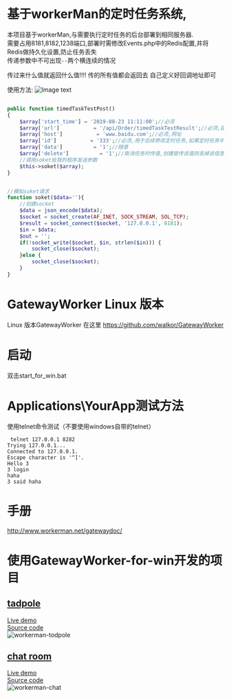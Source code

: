 基于workerMan的定时任务系统,
=================
本项目基于workerMan,与需要执行定时任务的后台部署到相同服务器.  
需要占用8181,8182,1238端口,部署时需修改Events.php中的Redis配置,并将Redis做持久化设置,防止任务丢失   
传递参数中不可出现`--`两个横连续的情况  

传过来什么值就返回什么值!!!!     传的所有值都会返回去    自己定义好回调地址即可


使用方法:
![Image text](https://raw.githubusercontent.com/cuozisun/img-folder/master/1566529238.jpg)
```php

public function timedTaskTestPost()
{
    $array['start_time'] = '2019-08-23 11:11:00';//必须
    $array['url']           = '/api/Order/timedTaskTestResult';//必须,路径
    $array['host']           = 'www.baidu.com';//必须,网址
    $array['id']           = '333';//必须,用于后续修改定时任务,如果定时任务中已存在相同id,则删除原来任务,创建新任务
    $array['data']          = '1';//随意
    $array['delete']          = '1';//取消任务时传值,创建是传该值则丢掉该信息
    //调用soket给我的程序发送参数
    $this->soket($array);
}


//模拟soket请求
function soket($data=''){
    //创建socket
    $data = json_encode($data);
 	$socket = socket_create(AF_INET, SOCK_STREAM, SOL_TCP);
 	$result = socket_connect($socket, '127.0.0.1', 8181);
    $in = $data;
    $out = '';
    if(!socket_write($socket, $in, strlen($in))) {
        socket_close($socket);
    }else {
        socket_close($socket);
    }       
}
```
GatewayWorker Linux 版本
======================
Linux 版本GatewayWorker 在这里 https://github.com/walkor/GatewayWorker

启动
=======
双击start_for_win.bat

Applications\YourApp测试方法
======
使用telnet命令测试（不要使用windows自带的telnet）
```shell
 telnet 127.0.0.1 8282
Trying 127.0.0.1...
Connected to 127.0.0.1.
Escape character is '^]'.
Hello 3
3 login
haha
3 said haha
```

手册
=======
http://www.workerman.net/gatewaydoc/

使用GatewayWorker-for-win开发的项目
=======
## [tadpole](http://kedou.workerman.net/)  
[Live demo](http://kedou.workerman.net/)  
[Source code](https://github.com/walkor/workerman)  
![workerman-todpole](http://www.workerman.net/img/workerman-todpole.png)   

## [chat room](http://chat.workerman.net/)  
[Live demo](http://chat.workerman.net/)  
[Source code](https://github.com/walkor/workerman-chat)  
![workerman-chat](http://www.workerman.net/img/workerman-chat.png)  
